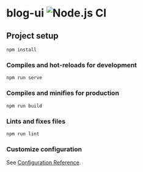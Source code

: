 # blog-ui ![Node.js CI](https://github.com/ElinaValieva/quarkus-quickstarts-blog-ui/workflows/Node.js%20CI/badge.svg?branch=master)

## Project setup
```
npm install
```

### Compiles and hot-reloads for development
```
npm run serve
```

### Compiles and minifies for production
```
npm run build
```

### Lints and fixes files
```
npm run lint
```

### Customize configuration
See [Configuration Reference](https://cli.vuejs.org/config/).
